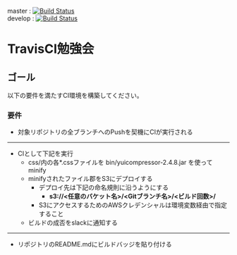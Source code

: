 
master : [![Build Status](https://travis-ci.org/oomori-pyramid-inc-net/travisci-workshop.svg?branch=master)](https://travis-ci.org/oomori-you/travisci)  
develop : [![Build Status](https://travis-ci.org/oomori-pyramid-inc-net/travisci-workshop.svg?branch=develop)](https://travis-ci.org/oomori-you/travisci)  

# TravisCI勉強会

## ゴール

以下の要件を満たすCI環境を構築してください。

### 要件

- 対象リポジトリの全ブランチへのPushを契機にCIが実行される

---

- CIとして下記を実行
	* css/内の各*.cssファイルを bin/yuicompressor-2.4.8.jar を使ってminify
	* minifyされたファイル郡をS3にデプロイする
		*  デプロイ先は下記の命名規則に沿うようにする
			* **s3://<任意のバケット名>/<Gitブランチ名>/<ビルド回数>/**
		* S3にアクセスするためのAWSクレデンシャルは環境変数経由で指定すること
	* ビルドの成否をslackに通知する

---

- リポジトリのREADME.mdにビルドバッジを貼り付ける

